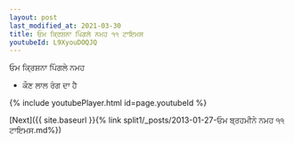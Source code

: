 ```yaml
---
layout: post
last_modified_at: 2021-03-30
title: ਓਮ ਕ੍ਰਿਸ਼ਨਾ ਪਿੰਗਲੇ ਨਮਹ ੧੧ ਟਾਇਮਸ
youtubeId: L9XyouDOQJQ
---
```

 
 
 ਓਮ ਕ੍ਰਿਸ਼ਨਾ ਪਿੰਗਲੇ ਨਮਹ  
 
 -  ਕੌਣ ਲਾਲ ਰੰਗ ਦਾ ਹੈ 
 
  
 
  
 
 
 
 
 
 


{% include youtubePlayer.html id=page.youtubeId %}
 
[Next]({{ site.baseurl }}{% link  split1/_posts/2013-01-27-ਓਮ ਬ੍ਰਹਮੀਨੇ ਨਮਹ ੧੧ ਟਾਇਮਸ.md%})
 
